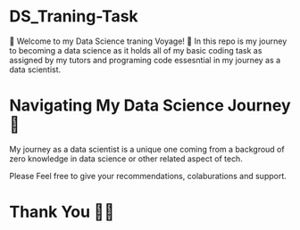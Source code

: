 # DS_Traning-Task
🚀 Welcome to my Data Science traning Voyage! 🚀
In this repo is my journey to becoming a data science as it holds all of my basic coding task as assigned by my tutors and programing code essesntial in my journey as a data scientist.

# Navigating My Data Science Journey 🧭
My journey as a data scientist is a unique one coming from a backgroud
of zero knowledge in data science or other related aspect of tech.

Please Feel free to give your recommendations, colaburations and support.
# Thank You 🕵️‍♂️
